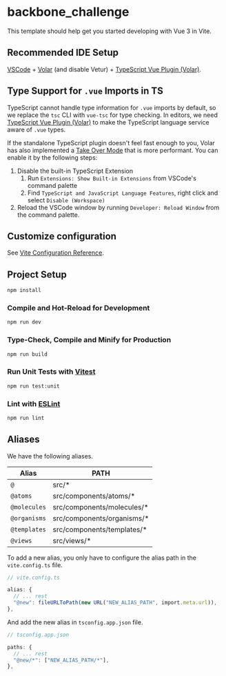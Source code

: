 # backbone_challenge

This template should help get you started developing with Vue 3 in Vite.

## Recommended IDE Setup

[VSCode](https://code.visualstudio.com/) + [Volar](https://marketplace.visualstudio.com/items?itemName=Vue.volar) (and disable Vetur) + [TypeScript Vue Plugin (Volar)](https://marketplace.visualstudio.com/items?itemName=Vue.vscode-typescript-vue-plugin).

## Type Support for `.vue` Imports in TS

TypeScript cannot handle type information for `.vue` imports by default, so we replace the `tsc` CLI with `vue-tsc` for type checking. In editors, we need [TypeScript Vue Plugin (Volar)](https://marketplace.visualstudio.com/items?itemName=Vue.vscode-typescript-vue-plugin) to make the TypeScript language service aware of `.vue` types.

If the standalone TypeScript plugin doesn't feel fast enough to you, Volar has also implemented a [Take Over Mode](https://github.com/johnsoncodehk/volar/discussions/471#discussioncomment-1361669) that is more performant. You can enable it by the following steps:

1. Disable the built-in TypeScript Extension
    1) Run `Extensions: Show Built-in Extensions` from VSCode's command palette
    2) Find `TypeScript and JavaScript Language Features`, right click and select `Disable (Workspace)`
2. Reload the VSCode window by running `Developer: Reload Window` from the command palette.

## Customize configuration

See [Vite Configuration Reference](https://vitejs.dev/config/).

## Project Setup

```sh
npm install
```

### Compile and Hot-Reload for Development

```sh
npm run dev
```

### Type-Check, Compile and Minify for Production

```sh
npm run build
```

### Run Unit Tests with [Vitest](https://vitest.dev/)

```sh
npm run test:unit
```

### Lint with [ESLint](https://eslint.org/)

```sh
npm run lint
```

## Aliases

We have the following aliases.

| Alias          | PATH                        |
| -------------- | --------------------------- |
| `@`            | src/\*                      |
| `@atoms`       | src/components/atoms/\*     |
| `@molecules`   | src/components/molecules/\* |
| `@organisms`   | src/components/organisms/\* |
| `@templates`   | src/components/templates/\* |
| `@views`       | src/views/\*                |

To add a new alias, you only have to configure the alias path in the `vite.config.ts` file.

```typescript
// vite.config.ts

alias: {
  // ... rest
  "@new": fileURLToPath(new URL("NEW_ALIAS_PATH", import.meta.url)),
},
```

And add the new alias in `tsconfig.app.json` file.

```typescript
// tsconfig.app.json

paths: {
  // ... rest
  "@new/*": ["NEW_ALIAS_PATH/*"],
},
```
